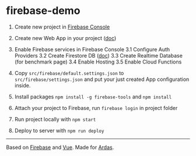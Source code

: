 # firebase-demo

1. Create new project in [Firebase Console](https://console.firebase.google.com/ "Firebase Console")

2. Create new Web App in your project ([doc](https://firebase.google.com/docs/web/setup?authuser=1#register-app "doc"))

3. Enable Firebase services in Firebase Console
3.1 Configure Auth Providers
3.2 Create Firestore DB ([doc](https://firebase.google.com/docs/firestore/quickstart?authuser=1#create "doc"))
3.3 Create Realtime Database (for benchmark page)
3.4 Enable Hosting
3.5 Enable Cloud Functions

4. Copy `src/firebase/default.settings.json` to `src/firebase/settings.json` and put your just created App configuration inside.

5. Install packages  `npm install -g firebase-tools` and `npm install`

6. Attach your project to Firebase, run `firebase login` in project folder

7. Run project locally with `npm start`

8. Deploy to server with `npm run deploy`


------------

Based on [Firebase](https://firebase.google.com/ "Firebase") and [Vue](https://vuejs.org/ "Vue").
Made for [Ardas](https://ardas-it.com/ "Ardas").
